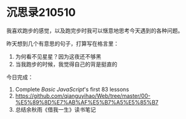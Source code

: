 # 沉思录210510

我喜欢跑步的感觉，以及跑完步时我可以惬意地思考今天遇到的各种问题。

昨天想到几个有意思的句子，打算写在格言里：

1. 为何看不见星星？因为这夜还不够黑
2. 当我跑步的时候，我觉得自己的背是挺直的

今日完成：

1. Complete _Basic JavaScript_'s first 83 lessons
2. <https://github.com/qianguyihao/Web/tree/master/00-%E5%89%8D%E7%AB%AF%E5%B7%A5%E5%85%B7>
3. 总结余秋雨《借我一生》读书笔记
